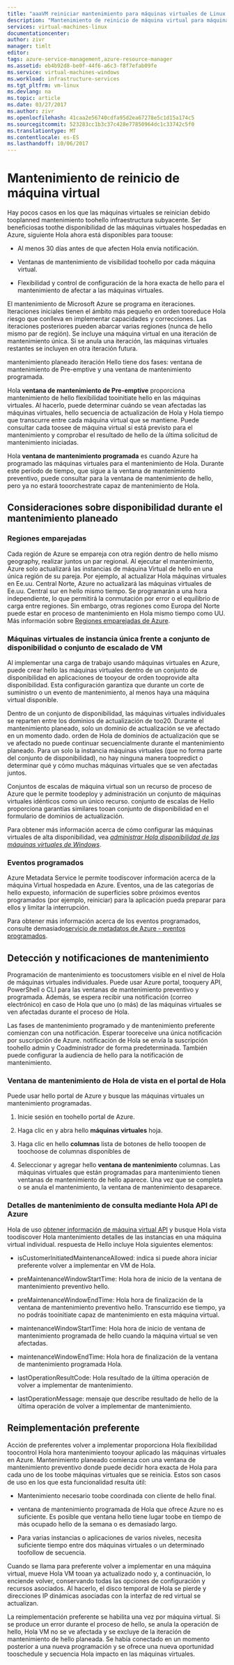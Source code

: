 ```yaml
---
title: "aaaVM reiniciar mantenimiento para máquinas virtuales de Linux en Azure | Documentos de Microsoft"
description: "Mantenimiento de reinicio de máquina virtual para máquinas virtuales Linux."
services: virtual-machines-linux
documentationcenter: 
author: zivr
manager: timlt
editor: 
tags: azure-service-management,azure-resource-manager
ms.assetid: eb4b92d8-be0f-44f6-a6c3-f8f7efab09fe
ms.service: virtual-machines-windows
ms.workload: infrastructure-services
ms.tgt_pltfrm: vm-linux
ms.devlang: na
ms.topic: article
ms.date: 03/27/2017
ms.author: zivr
ms.openlocfilehash: 41caa2e56740cdfa95d2ea67278e5c1d15a174c5
ms.sourcegitcommit: 523283cc1b3c37c428e77850964dc1c33742c5f0
ms.translationtype: MT
ms.contentlocale: es-ES
ms.lasthandoff: 10/06/2017
---
```

# <a name="vm-restarting-maintenance"></a>Mantenimiento de reinicio de máquina virtual

Hay pocos casos en los que las máquinas virtuales se reinician debido tooplanned mantenimiento toohello infraestructura subyacente. Ser beneficiosas toothe disponibilidad de las máquinas virtuales hospedadas en Azure, siguiente Hola ahora está disponibles para toouse:

-   Al menos 30 días antes de que afecten Hola envía notificación.

-   Ventanas de mantenimiento de visibilidad toohello por cada máquina virtual.

-   Flexibilidad y control de configuración de la hora exacta de hello para el mantenimiento de afectar a las máquinas virtuales.

El mantenimiento de Microsoft Azure se programa en iteraciones. Iteraciones iniciales tienen el ámbito más pequeño en orden tooreduce Hola riesgo que conlleva en implementar capacidades y correcciones. Las iteraciones posteriores pueden abarcar varias regiones (nunca de hello mismo par de región). Se incluye una máquina virtual en una iteración de mantenimiento única. Si se anula una iteración, las máquinas virtuales restantes se incluyen en otra iteración futura.

mantenimiento planeado iteración Hello tiene dos fases: ventana de mantenimiento de Pre-emptive y una ventana de mantenimiento programada.

Hola **ventana de mantenimiento de Pre-emptive** proporciona mantenimiento de hello flexibilidad tooinitiate hello en las máquinas virtuales. Al hacerlo, puede determinar cuándo se vean afectadas las máquinas virtuales, hello secuencia de actualización de Hola y Hola tiempo que transcurre entre cada máquina virtual que se mantiene. Puede consultar cada toosee de máquina virtual si está previsto para el mantenimiento y comprobar el resultado de hello de la última solicitud de mantenimiento iniciadas.

Hola **ventana de mantenimiento programada** es cuando Azure ha programado las máquinas virtuales para el mantenimiento de Hola. Durante este período de tiempo, que sigue a la ventana de mantenimiento preventivo, puede consultar para la ventana de mantenimiento de hello, pero ya no estará tooorchestrate capaz de mantenimiento de Hola.

## <a name="availability-considerations-during-planned-maintenance"></a>Consideraciones sobre disponibilidad durante el mantenimiento planeado 

### <a name="paired-regions"></a>Regiones emparejadas

Cada región de Azure se empareja con otra región dentro de hello mismo geography, realizar juntos un par regional. Al ejecutar el mantenimiento, Azure solo actualizará las instancias de máquina Virtual de hello en una única región de su pareja. Por ejemplo, al actualizar Hola máquinas virtuales en Ee.uu. Central Norte, Azure no actualizará las máquinas virtuales de Ee.uu. Central sur en hello mismo tiempo. Se programarán a una hora independiente, lo que permitirá la conmutación por error o el equilibrio de carga entre regiones. Sin embargo, otras regiones como Europa del Norte puede estar en proceso de mantenimiento en Hola mismo tiempo como UU.
Más información sobre [Regiones emparejadas de Azure](https://docs.microsoft.com/azure/best-practices-availability-paired-regions).

### <a name="single-instance-vms-vs-availability-set-or-vm-scale-set"></a>Máquinas virtuales de instancia única frente a conjunto de disponibilidad o conjunto de escalado de VM

Al implementar una carga de trabajo usando máquinas virtuales en Azure, puede crear hello las máquinas virtuales dentro de un conjunto de disponibilidad en aplicaciones de tooyour de orden tooprovide alta disponibilidad. Esta configuración garantiza que durante un corte de suministro o un evento de mantenimiento, al menos haya una máquina virtual disponible.

Dentro de un conjunto de disponibilidad, las máquinas virtuales individuales se reparten entre los dominios de actualización de too20. Durante el mantenimiento planeado, solo un dominio de actualización se ve afectado en un momento dado. orden de Hola de dominios de actualización que se ve afectado no puede continuar secuencialmente durante el mantenimiento planeado. Para un solo la instancia máquinas virtuales (que no forma parte del conjunto de disponibilidad), no hay ninguna manera toopredict o determinar qué y cómo muchas máquinas virtuales que se ven afectadas juntos.

Conjuntos de escalas de máquina virtual son un recurso de proceso de Azure que le permite toodeploy y administración un conjunto de máquinas virtuales idénticos como un único recurso.
conjunto de escalas de Hello proporciona garantías similares tooan conjunto de disponibilidad en el formulario de dominios de actualización. 

Para obtener más información acerca de cómo configurar las máquinas virtuales de alta disponibilidad, vea [ *administrar Hola disponibilidad de las máquinas virtuales de Windows*](manage-availability.md?toc=%2fazure%2fvirtual-machines%2flinux%2ftoc.json).

### <a name="scheduled-events"></a>Eventos programados

Azure Metadata Service le permite toodiscover información acerca de la máquina Virtual hospedada en Azure. Eventos, una de las categorías de hello expuesto, información de superficies sobre próximos eventos programados (por ejemplo, reiniciar) para la aplicación pueda preparar para ellos y limitar la interrupción.

Para obtener más información acerca de los eventos programados, consulte demasiado[servicio de metadatos de Azure - eventos programados](../virtual-machines-scheduled-events.md).

## <a name="maintenance-discovery-and-notifications"></a>Detección y notificaciones de mantenimiento

Programación de mantenimiento es toocustomers visible en el nivel de Hola de máquinas virtuales individuales. Puede usar Azure portal, tooquery API, PowerShell o CLI para las ventanas de mantenimiento preventivo y programada. Además, se espera recibir una notificación (correo electrónico) en caso de Hola que uno (o más) de las máquinas virtuales se ven afectadas durante el proceso de Hola.

Las fases de mantenimiento programado y de mantenimiento preferente comienzan con una notificación. Esperar tooreceive una única notificación por suscripción de Azure. notificación de Hola se envía la suscripción toohello admin y Coadministrador de forma predeterminada. También puede configurar la audiencia de hello para la notificación de mantenimiento.

### <a name="view-hello-maintenance-window-in-hello-portal"></a>Ventana de mantenimiento de Hola de vista en el portal de Hola 

Puede usar hello portal de Azure y busque las máquinas virtuales un mantenimiento programadas.

1.  Inicie sesión en toohello portal de Azure.

2.  Haga clic en y abra hello **máquinas virtuales** hoja.

3.  Haga clic en hello **columnas** lista de botones de hello tooopen de toochoose de columnas disponibles de

4.  Seleccionar y agregar hello **ventana de mantenimiento** columnas. Las máquinas virtuales que están programadas para mantenimiento tienen ventanas de mantenimiento de hello aparece. Una vez que se completa o se anula el mantenimiento, la ventana de mantenimiento desaparece.

### <a name="query-maintenance-details-using-hello-azure-api"></a>Detalles de mantenimiento de consulta mediante Hola API de Azure

Hola de uso [obtener información de máquina virtual API](https://docs.microsoft.com/rest/api/compute/virtualmachines/virtualmachines-get) y busque Hola vista toodiscover Hola mantenimiento detalles de las instancias en una máquina virtual individual. respuesta de Hello incluye Hola siguientes elementos:

  - isCustomerInitiatedMaintenanceAllowed: indica si puede ahora iniciar preferente volver a implementar en VM de Hola.

  - preMaintenanceWindowStartTime: Hola hora de inicio de la ventana de mantenimiento preventivo hello.

  - preMaintenanceWindowEndTime: Hola hora de finalización de la ventana de mantenimiento preventivo hello. Transcurrido ese tiempo, ya no podrás tooinitiate capaz de mantenimiento en esta máquina virtual.
    
  - maintenanceWindowStartTime: Hola hora de inicio de ventana de mantenimiento programada de hello cuando la máquina virtual se ven afectadas.

  - maintenanceWindowEndTime: Hola hora de finalización de la ventana de mantenimiento programada Hola.
  
  - lastOperationResultCode: Hola resultado de la última operación de volver a implementar de mantenimiento.
 
  - lastOperationMessage: mensaje que describe resultado de hello de la última operación de volver a implementar de mantenimiento.


## <a name="pre-emptive-redeploy"></a>Reimplementación preferente

Acción de preferentes volver a implementar proporciona Hola flexibilidad toocontrol Hola hora mantenimiento tooyour aplicado las máquinas virtuales en Azure. Mantenimiento planeado comienza con una ventana de mantenimiento preventivo donde puede decidir hora exacta de Hola para cada uno de los toobe máquinas virtuales que se reinicia. Estos son casos de uso en los que esta funcionalidad resulta útil:

-   Mantenimiento necesario toobe coordinada con cliente de hello final.

-   ventana de mantenimiento programada de Hola que ofrece Azure no es suficiente.
    Es posible que ventana hello tiene lugar toobe en tiempo de más ocupado hello de la semana o es demasiado largo.

-   Para varias instancias o aplicaciones de varios niveles, necesita suficiente tiempo entre dos máquinas virtuales o un determinado toofollow de secuencia.

Cuando se llama para preferente volver a implementar en una máquina virtual, mueve Hola VM tooan ya actualizado nodo y, a continuación, lo enciende volver, conservando todas las opciones de configuración y recursos asociados. Al hacerlo, el disco temporal de Hola se pierde y direcciones IP dinámicas asociadas con la interfaz de red virtual se actualizan.

La reimplementación preferente se habilita una vez por máquina virtual. Si se produce un error durante el proceso de hello, se anula la operación de hello, Hola VM no se ve afectada y se excluye de la iteración de mantenimiento de hello planeada. Se había conectado en un momento posterior a una nueva programación y se ofrece una nueva oportunidad tooschedule y secuencia Hola impacto en las máquinas virtuales.
